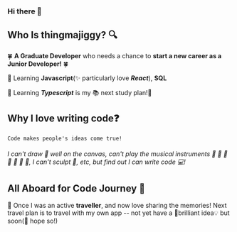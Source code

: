 ### Hi there 👋

<!--
**thingamajiggy/thingamajiggy** is a ✨ _special_ ✨ repository because its `README.md` (this file) appears on your GitHub profile.

Here are some ideas to get you started:

- 🔭 I’m currently working on ...
- 🌱 I’m currently learning ...
- 👯 I’m looking to collaborate on ...
- 🤔 I’m looking for help with ...
- 💬 Ask me about ...
- 📫 How to reach me: ...
- 😄 Pronouns: ...
- ⚡ Fun fact: ...
-->


## Who Is thingmajiggy? :mag:

:four_leaf_clover: **A Graduate Developer** who needs a chance to **start a new career as a Junior Developer!** :four_leaf_clover:

:star2: Learning **Javascript**(:sparkles: particularly love ***React***), **SQL**

:flashlight: Learning ***Typescript*** is my :books: next study plan!:musical_note:

## Why I love writing code:question:
```
Code makes people's ideas come true!
```
###### I can't draw :art: well on the canvas, can't play the musical instruments :musical_score: :musical_keyboard: :violin: :microphone: :trumpet: :saxophone: :guitar:, I can't sculpt :statue_of_liberty:, etc, but find out I can write code :computer:! ######

## All Aboard for Code Journey :steam_locomotive:

:christmas_tree: Once I was an active **traveller**, and now love sharing the memories! Next travel plan is to travel with my own app -- not yet have a :high_brightness:brilliant idea:bulb: but soon(:star2: hope so!)
